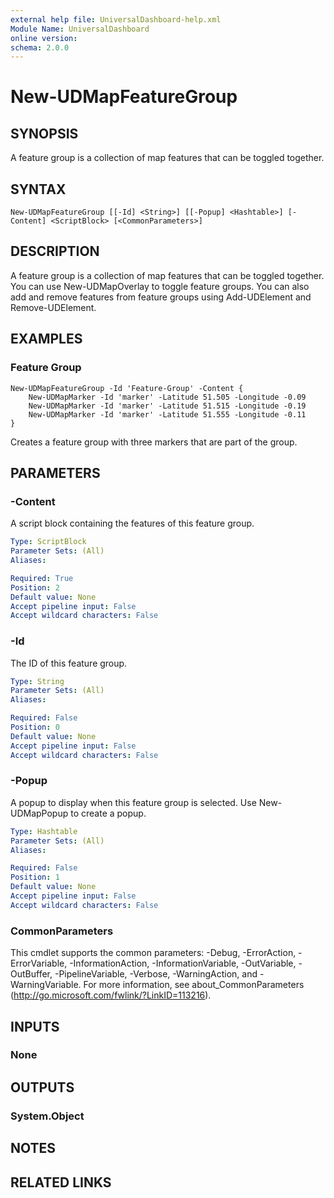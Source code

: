 ```yaml
---
external help file: UniversalDashboard-help.xml
Module Name: UniversalDashboard
online version: 
schema: 2.0.0
---
```


# New-UDMapFeatureGroup

## SYNOPSIS
A feature group is a collection of map features that can be toggled together.

## SYNTAX

```
New-UDMapFeatureGroup [[-Id] <String>] [[-Popup] <Hashtable>] [-Content] <ScriptBlock> [<CommonParameters>]
```

## DESCRIPTION
A feature group is a collection of map features that can be toggled together. You can use New-UDMapOverlay to toggle feature groups. You can also add and remove features from feature groups using Add-UDElement and Remove-UDElement.

## EXAMPLES

### Feature Group
```
New-UDMapFeatureGroup -Id 'Feature-Group' -Content {
    New-UDMapMarker -Id 'marker' -Latitude 51.505 -Longitude -0.09
    New-UDMapMarker -Id 'marker' -Latitude 51.515 -Longitude -0.19
    New-UDMapMarker -Id 'marker' -Latitude 51.555 -Longitude -0.11
}
```

Creates a feature group with three markers that are part of the group. 

## PARAMETERS

### -Content
A script block containing the features of this feature group.

```yaml
Type: ScriptBlock
Parameter Sets: (All)
Aliases: 

Required: True
Position: 2
Default value: None
Accept pipeline input: False
Accept wildcard characters: False
```

### -Id
The ID of this feature group.

```yaml
Type: String
Parameter Sets: (All)
Aliases: 

Required: False
Position: 0
Default value: None
Accept pipeline input: False
Accept wildcard characters: False
```

### -Popup
A popup to display when this feature group is selected. Use New-UDMapPopup to create a popup.

```yaml
Type: Hashtable
Parameter Sets: (All)
Aliases: 

Required: False
Position: 1
Default value: None
Accept pipeline input: False
Accept wildcard characters: False
```

### CommonParameters
This cmdlet supports the common parameters: -Debug, -ErrorAction, -ErrorVariable, -InformationAction, -InformationVariable, -OutVariable, -OutBuffer, -PipelineVariable, -Verbose, -WarningAction, and -WarningVariable. For more information, see about_CommonParameters (http://go.microsoft.com/fwlink/?LinkID=113216).

## INPUTS

### None

## OUTPUTS

### System.Object

## NOTES

## RELATED LINKS

